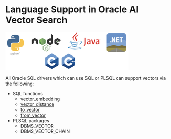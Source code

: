 # Language Support in Oracle AI Vector Search

<img src="images/languages.png" width="384" alt="Languages"/>

All Oracle SQL drivers which can use SQL or PLSQL can support vectors via the following:
- SQL functions
  - vector_embedding
  - [vector_distance](https://docs.oracle.com/en/database/oracle/oracle-database/23/sqlrf/vector_distance.html#GUID-BA4BCFB2-D905-43DC-87B0-E53522CF07B7)
  - [to_vector](https://docs.oracle.com/pls/topic/lookup?ctx=en/database/oracle/oracle-database/23/vecse&id=SQLRF-GUID-2CCAB607-A28B-43F7-A71D-9800C0B9A380)
  - [from_vector](https://docs.oracle.com/pls/topic/lookup?ctx=en/database/oracle/oracle-database/23/vecse&id=SQLRF-GUID-AA60B3CB-FCB7-4944-9E06-976C272855B1)
- PLSQL packages
  - DBMS_VECTOR
  - DBMS_VECTOR_CHAIN
